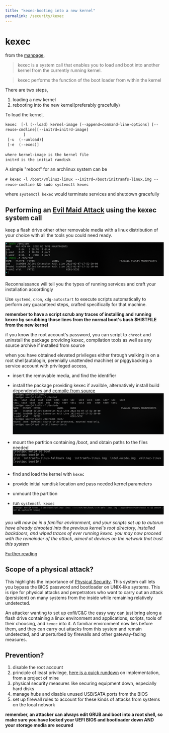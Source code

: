 ```yaml
---
title: "kexec-booting into a new kernel"
permalink: /security/kexec
---
```


# kexec

from the [manpage](https://linux.die.net/man/8/kexec),

> kexec is a system call that enables you to load and boot into another kernel from the currently running kernel.

> kexec performs the function of the boot loader from within the kernel

There are two steps,

1. loading a new kernel
2. rebooting into the new kernel(preferably gracefully)

To load the kernel,

```
kexec  [-l (--load) kernel-image [--append=command-line-options] [--reuse-cmdline][--initrd=initrd-image]
        ]
 [-u  (--unload)]
 [-e  (--exec)]

where kernel-image is the kernel file
initrd is the initial ramdisk
```

A simple "reboot" for an archlinux system can be

`# kexec -l /boot/vmlinuz-linux --initrd=/boot/initramfs-linux.img --reuse-cmdline && sudo systemctl kexec`

where `systemctl kexec` would terminate services and shutdown gracefully

## Performing an [Evil Maid Attack](https://en.wikipedia.org/wiki/Evil_maid_attack) using the kexec system call

keep a flash drive other other removable media with a linux distribution of your choice with all the tools you could need ready.

![](img/kexec_setup.png)

Reconnaissance will tell you the types of running services and craft your installation accordingly

Use `systemd`, `cron`, `xdg-autostart` to execute scripts automatically to perform any guaranteed steps, crafted specifically for that machine.

**remember to have a script scrub any traces of installing and running kexec by scrubbing those lines from the normal boot's bash $HISTFILE from the new kernel**

if you know the root account's password, you can script to `chroot` and uninstall the package providing kexec, compilation tools as well as any source archive if installed from source

when you have obtained elevated privileges either through walking in on a root shell(autologin, perenially unattended machine) or piggybacking a service account with privileged access,

- insert the removable media, and find the identifier
- install the package providing kexec if availble, alternatively install build dependencies and [compile from source](https://mirrors.edge.kernel.org/pub/linux/utils/kernel/kexec/)
  ![](img/kexec_attack.png)

- mount the partition containing /boot, and obtain paths to the files needed
  ![](img/kexec_attack2.png)

- find and load the kernel with `kexec`
- provide initial ramdisk location and pass needed kernel parameters
- unmount the partition
- run `systemctl kexec`
  ![](img/kexec_attack3.png)

_you will now be in a familiar environment, and your scripts set up to autorun have already chrooted into the previous kernel's root directory, installed backdoors, and wiped traces of ever running kexec. you may now proceed with the remainder of the attack, aimed at devices on the network that trust this system_

[Further reading](https://lwn.net/Articles/580269/)

## Scope of a physical attack?

This highlights the importance of [Physical Security](https://en.wikipedia.org/wiki/Physical_security).
This system call lets you bypass the BIOS password and bootloader on UNIX-like systems. This is ripe for physical attacks and perpetrators who want to carry out an attack (persistent) on many systems from the inside while remaining relatively undetected.

An attacker wanting to set up exfil/C&C the easy way can just bring along a flash drive containing a linux environment and applications, scripts, tools of their choosing, and `kexec` into it. A familiar environment now lies before them, and they can carry out attacks from this system and remain undetected, and unperturbed by firewalls and other gateway-facing measures.

## Prevention?

1. disable the root account
2. principle of least privilege, [here is a quick rundown](https://elvindesouza.github.io/hardening/#least-privilege) on implementation, from a project of mine
3. physical security measures like securing equipment down, especially hard disks
4. manage hubs and disable unused USB/SATA ports from the BIOS
5. set up firewall rules to account for these kinds of attacks from systems on the local network

**remember, an attacker can always edit GRUB and boot into a root shell, so make sure you have locked your UEFI BIOS and bootloader down AND your storage media are secured**
